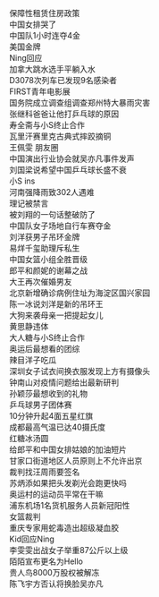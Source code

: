 保障性租赁住房政策  
中国女排哭了  
中国队1小时连夺4金  
美国金牌  
Ning回应  
加拿大跳水选手平躺入水  
D3078次列车已发现9名感染者  
FIRST青年电影展  
国务院成立调查组调查郑州特大暴雨灾害  
张继科爸爸让他打乒乓球的原因  
寿全斋与小S终止合作  
瓦里汗赛里克古典式摔跤摘铜  
王佩雯 朋友圈  
中国演出行业协会就吴亦凡事件发声  
刘国梁说希望中国乒乓球长盛不衰  
小S ins  
河南强降雨致302人遇难  
理记被禁言  
被刘翔的一句话整破防了  
中国队女子场地自行车赛夺金  
刘洋获男子吊环金牌  
易烊千玺助理斥私生  
中国女篮小组全胜晋级  
郎平和颜妮的谢幕之战  
大王再次催婚男友  
北京新增确诊病例住址为海淀区国兴家园  
陈一冰说刘洋是新的吊环王  
大狗来袭母亲一把提起女儿  
黄思静违体  
大人糖与小S终止合作  
奥运后最想看的团综  
辣目洋子吃瓜  
深圳女子试衣间换衣服发现上方有摄像头  
钟南山对疫情问题给出最新研判  
孙颖莎最想收到的礼物  
乒乓球男子团体赛  
10分钟升起4面五星红旗  
成都最高气温已达40摄氏度  
红糖冰汤圆  
给郎平和中国女排姑娘的加油短片  
甘家口街道地区人员原则上不允许出京  
裁判找汪周雨要签名  
苏炳添如果把头发剃光会跑更快吗  
奥运村的运动员平常在干嘛  
浦东机场1名货机服务人员新冠阳性  
女篮裁判  
重庆专家用蛇毒造出超级凝血胶  
Kid回应Ning  
李雯雯出战女子举重87公斤以上级  
陌陌宣布更名为Hello  
贵人鸟8000万股权被解冻  
陈飞宇方否认将换脸吴亦凡  
